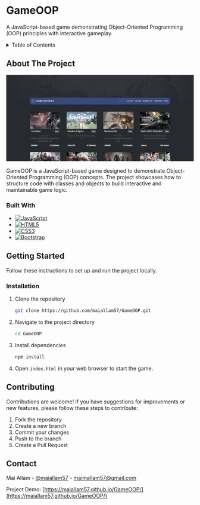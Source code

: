 <!-- PROJECT TITLE -->
# GameOOP

<!-- PROJECT DESCRIPTION -->
A JavaScript-based game demonstrating Object-Oriented Programming (OOP) principles with interactive gameplay.

<!-- TABLE OF CONTENTS -->
<details>
  <summary>Table of Contents</summary>
  <ol>
    <li>
      <a href="#about-the-project">About The Project</a>
      <ul>
        <li><a href="#built-with">Built With</a></li>
      </ul>
    </li>
    <li>
      <a href="#getting-started">Getting Started</a>
      <ul>
        <li><a href="#installation">Installation</a></li>
      </ul>
    </li>
    <li><a href="#contributing">Contributing</a></li>
    <li><a href="#contact">Contact</a></li>
  </ol>
</details>

<!-- ABOUT THE PROJECT -->
## About The Project

[![GameOOP Screenshot][Website-screenshot]](https://raw.githubusercontent.com/maiallam57/GameOOP/main/images/cover.png)

GameOOP is a JavaScript-based game designed to demonstrate Object-Oriented Programming (OOP) concepts. The project showcases how to structure code with classes and objects to build interactive and maintainable game logic.

### Built With

* [![JavaScript][JavaScript.com]][JavaScript-url]
* [![HTML5][HTML5.com]][HTML5-url]
* [![CSS3][CSS3.com]][CSS3-url]
* [![Bootstrap][Bootstrap.com]][Bootstrap-url]


<!-- GETTING STARTED -->
## Getting Started

Follow these instructions to set up and run the project locally.

### Installation

1. Clone the repository
   ```sh
   git clone https://github.com/maiallam57/GameOOP.git
   ```
2. Navigate to the project directory
   ```sh
   cd GameOOP
   ```
3. Install dependencies
   ```sh
   npm install
   ```
4. Open `index.html` in your web browser to start the game.



<!-- CONTRIBUTING -->
## Contributing

Contributions are welcome! If you have suggestions for improvements or new features, please follow these steps to contribute:

1. Fork the repository
2. Create a new branch
3. Commit your changes
4. Push to the branch 
5. Create a Pull Request


<!-- CONTACT -->
## Contact

Mai Allam - [@maiallam57](https://twitter.com/maiallam57) - maimallam57@gmail.com

Project Demo: [https://maiallam57.github.io/GameOOP/](https://maiallam57.github.io/GameOOP/)


<!-- MARKDOWN LINKS & IMAGES -->
<!-- https://www.markdownguide.org/basic-syntax/#reference-style-links -->
[JavaScript.com]: https://img.shields.io/badge/JavaScript-F7DF1C?style=for-the-badge&logo=javascript&logoColor=black
[JavaScript-url]: https://developer.mozilla.org/en-US/docs/Web/JavaScript
[HTML5.com]: https://img.shields.io/badge/HTML5-E34F26?style=for-the-badge&logo=html5&logoColor=white
[HTML5-url]: https://developer.mozilla.org/en-US/docs/Web/HTML
[CSS3.com]: https://img.shields.io/badge/CSS3-1572B6?style=for-the-badge&logo=css3&logoColor=white
[CSS3-url]: https://developer.mozilla.org/en-US/docs/Web/CSS
[Bootstrap.com]: https://img.shields.io/badge/Bootstrap-563D7C?style=for-the-badge&logo=bootstrap&logoColor=white
[Bootstrap-url]: https://getbootstrap.com/
[Website-screenshot]:https://raw.githubusercontent.com/maiallam57/GameOOP/main/images/cover.png
